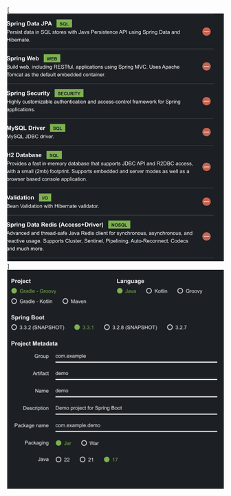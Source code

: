[![springsetting1.png](..%2F..%2Fimage%2Fspringsetting1.png)]
![springsetting2.png](..%2F..%2Fimage%2Fspringsetting2.png)